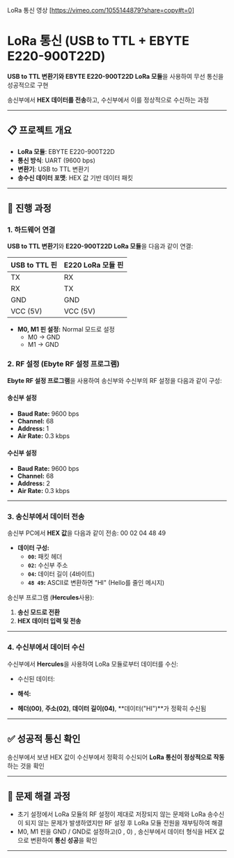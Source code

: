 LoRa 통신 영상 [https://vimeo.com/1055144879?share=copy#t=0]

# LoRa 통신 (USB to TTL + EBYTE E220-900T22D)

**USB to TTL 변환기와 EBYTE E220-900T22D LoRa 모듈**을 사용하여 무선 통신을 성공적으로 구현

송신부에서 **HEX 데이터를 전송**하고, 수신부에서 이를 정상적으로 수신하는 과정

---

## 📋 프로젝트 개요
- **LoRa 모듈**: EBYTE E220-900T22D  
- **통신 방식**: UART (9600 bps)  
- **변환기**: USB to TTL 변환기  
- **송수신 데이터 포맷**: HEX 값 기반 데이터 패킷  

---

## 🚀 진행 과정

### 1. 하드웨어 연결
**USB to TTL 변환기**와 **E220-900T22D LoRa 모듈**을 다음과 같이 연결:

| USB to TTL 핀 | E220 LoRa 모듈 핀 |
|---------------|-------------------|
| TX            | RX                |
| RX            | TX                |
| GND           | GND               |
| VCC (5V)      | VCC (5V)          |

- **M0, M1 핀 설정:** Normal 모드로 설정  
  - M0 → GND  
  - M1 → GND  

### 2. RF 설정 (Ebyte RF 설정 프로그램)
**Ebyte RF 설정 프로그램**을 사용하여 송신부와 수신부의 RF 설정을 다음과 같이 구성:

#### **송신부 설정**
- **Baud Rate:** 9600 bps  
- **Channel:** 68  
- **Address:** 1  
- **Air Rate:** 0.3 kbps  


#### **수신부 설정**
- **Baud Rate:** 9600 bps  
- **Channel:** 68  
- **Address:** 2  
- **Air Rate:** 0.3 kbps  
---

### 3. 송신부에서 데이터 전송
송신부 PC에서 **HEX 값**을 다음과 같이 전송:
00 02 04 48 49


- **데이터 구성:**  
  - **`00`:** 패킷 헤더  
  - **`02`:** 수신부 주소  
  - **`04`:** 데이터 길이 (4바이트)  
  - **`48 49`:** ASCII로 변환하면 "HI" (Hello를 줄인 메시지)

송신부 프로그램 (**Hercules**사용):
1. **송신 모드로 전환**
2. **HEX 데이터 입력 및 전송**

---

### 4. 수신부에서 데이터 수신
수신부에서 **Hercules**을 사용하여 LoRa 모듈로부터 데이터를 수신:
- 수신된 데이터:


- **해석:**  
- **헤더(00)**, **주소(02)**, **데이터 길이(04)**, **데이터("HI")**가 정확히 수신됨

---

## ✅ **성공적 통신 확인**
송신부에서 보낸 HEX 값이 수신부에서 정확히 수신되어 **LoRa 통신이 정상적으로 작동**하는 것을 확인

---

## 🔧 **문제 해결 과정**
- 초기 설정에서 LoRa 모듈의 RF 설정이 제대로 저장되지 않는 문제와 LoRa 송수신이 되지 않는 문제가 발생하였지만 RF 설정 후 LoRa 모듈 전원을 재부팅하여 해결
- M0, M1 핀을 GND / GND로 설정하고(0 , 0) , 송신부에서 데이터 형식을 HEX 값으로 변환하여 **통신 성공**을 확인

---

